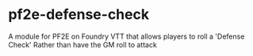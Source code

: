# pf2e-defense-check
A module for PF2E on Foundry VTT that allows players to roll a 'Defense Check' Rather than have the GM roll to attack
